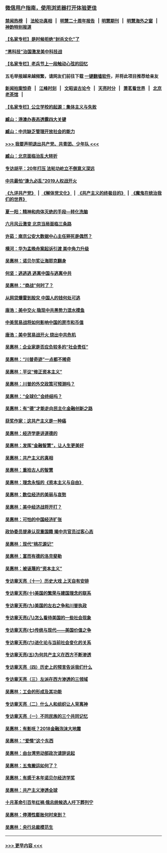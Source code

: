 ### [微信用户指南，使用浏览器打开体验更佳](https://github.com/gfw-breaker/banned-news1/blob/master/indexes/wechat-guide.md?t=0)
#### [禁闻热榜](热点新闻.md?t=0)  &nbsp;&nbsp;|&nbsp;&nbsp; [法轮功真相](https://github.com/gfw-breaker/truth/blob/master/README.md?t=0) &nbsp;&nbsp;|&nbsp;&nbsp; [明慧二十周年报告](https://github.com/gfw-breaker/mh-reports/blob/master/README.md?t=0) &nbsp;&nbsp;|&nbsp;&nbsp;[明慧期刊](https://github.com/gfw-breaker/mh-qikan) &nbsp;&nbsp;|&nbsp;&nbsp; [明慧海外之窗](https://github.com/gfw-breaker/mh-news/blob/master/README.md?t=0) &nbsp;&nbsp;|&nbsp;&nbsp; [神韵特别报道](https://github.com/gfw-breaker/mh-news/blob/master/shenyun.md?t=0)
#### [【名家专栏】是时候拒绝“封杀文化”了](../pages/nsc423/n11814093.md?t=02101702) 
#### [“黑科技”治国激发美中科技战](../pages/nsc423/n11638056.md?t=02101702) 
#### [【名家专栏】老兵节上一段触动心弦的回忆](../pages/nsc423/n11646016.md?t=02101702) 
#### 五毛举报越来越频繁，请网友们前往下载 [一键翻墙软件](https://github.com/gfw-breaker/ssr-accounts)，并将此项目推荐给亲友
#### [新闻拍案惊奇](https://github.com/gfw-breaker/banned-news1/blob/master/pages/link4.md) &nbsp;&nbsp;|&nbsp;&nbsp; [江峰时刻](https://github.com/gfw-breaker/banned-news1/blob/master/pages/link4.md) &nbsp;&nbsp;|&nbsp;&nbsp; [文昭谈古论今](https://github.com/gfw-breaker/banned-news1/blob/master/pages/link4.md) &nbsp;&nbsp;|&nbsp;&nbsp; [天亮时分](https://github.com/gfw-breaker/banned-news1/blob/master/pages/link4.md) &nbsp;&nbsp;|&nbsp;&nbsp; [萧茗看世界](https://github.com/gfw-breaker/banned-news1/blob/master/pages/link4.md) &nbsp;&nbsp;|&nbsp;&nbsp; [北京老茶馆](https://github.com/gfw-breaker/banned-news1/blob/master/pages/link4.md) &nbsp;&nbsp;|&nbsp;&nbsp; 
#### [【名家专栏】公立学校的起源：集体主义与失败](../pages/nsc423/n11601833.md?t=02101702) 
#### [臧山：港澳办表态透露四大关键](../pages/nsc423/n11421628.md?t=02101702) 
#### [臧山：中共缺乏管理开放社会的能力](../pages/nsc423/n11407457.md?t=02101702) 
#### [>>> 我要声明退出共产党、共青团、少年队 <<<](https://github.com/begood0513/goodnews/blob/master/quit/letter.md) 
#### [臧山：北京面临治乱大转折](../pages/nsc423/n11406895.md?t=02101702) 
#### [专访胡平：20年打压 法轮功屹立不倒意义深远](../pages/nsc423/n11398800.md?t=02101702) 
#### [中共最怕“逢九必乱”2019人权战开火](../pages/nsc423/n11385248.md?t=02101702) 
#### [《九评共产党》](https://github.com/begood0513/9ping.md/blob/master/README.md) &nbsp;|&nbsp; [《解体党文化》](../../../../jtdwh.md/blob/master/README.md)  &nbsp;|&nbsp; [《共产主义的终极目的》](../../../../gczydzjmd.md/blob/master/README.md) &nbsp;|&nbsp; [《魔鬼在统治我们的世界》](../../../../mgztzwmdsj.md/blob/master/README.md) 
#### [夏一阳：精神和肉体灭绝的手段—转化洗脑](../pages/nsc423/n11368250.md?t=02101702) 
#### [六月风云激变 北京当局面临三条路](../pages/nsc423/n11313668.md?t=02101702) 
#### [许茹：南京公安大数据中心主任猝死是偶然？](../pages/nsc423/n11064744.md?t=02101702) 
#### [横河：华为孟晚舟案起诉引渡 美中角力升级](../pages/nsc423/n11027230.md?t=02101702) 
#### [吴惠林：诺贝尔奖让海耶克翻身](../pages/nsc423/n10890049.md?t=02101702) 
#### [何坚：逃逃逃 逃离中国与逃离中共](../pages/nsc423/n10592891.md?t=02101702) 
#### [吴惠林：“商战”何时了？](../pages/nsc423/n10573558.md?t=02101702) 
#### [从网贷爆雷到股灾 中国人的钱何处可逃](../pages/nsc423/n10572800.md?t=02101702) 
#### [唐浩：美中交火 隐现中共黑势力混水摸鱼](../pages/nsc423/n10544040.md?t=02101702) 
#### [中美贸易战将如何影响中国的房市和币值](../pages/nsc423/n10543697.md?t=02101702) 
#### [唐浩：美中贸易战开火 烧出中共危机](../pages/nsc423/n10540126.md?t=02101702) 
#### [吴惠林：企业家是否应负较多的“社会责任”](../pages/nsc423/n10535022.md?t=02101702) 
#### [吴惠林：“川普奇迹”一点都不稀奇](../pages/nsc423/n10512808.md?t=02101702) 
#### [吴惠林：平议“修正资本主义”](../pages/nsc423/n10495724.md?t=02101702) 
#### [吴惠林：川普的外交政策可预测吗？](../pages/nsc423/n10462387.md?t=02101702) 
#### [吴惠林：“全球化”会终结吗？](../pages/nsc423/n10452838.md?t=02101702) 
#### [吴惠林：有“德”才能走向民主化金融创新之路](../pages/nsc423/n10432292.md?t=02101702) 
#### [获奖作家：这共产主义是一种癌](../pages/nsc423/n10431541.md?t=02101702) 
#### [吴惠林：经济学是讲道德的](../pages/nsc423/n10398014.md?t=02101702) 
#### [吴惠林：发挥“金融智慧”，让人生更美好](../pages/nsc423/n10375019.md?t=02101702) 
#### [吴惠林：共产主义的真相](../pages/nsc423/n10351394.md?t=02101702) 
#### [吴惠林：重拾古人的智慧](../pages/nsc423/n10337691.md?t=02101702) 
#### [吴惠林：理念永恒的《资本主义与自由》](../pages/nsc423/n10316274.md?t=02101702) 
#### [吴惠林：数位经济的美丽与哀愁](../pages/nsc423/n10292946.md?t=02101702) 
#### [吴惠林：美中经济战将开打？](../pages/nsc423/n10258825.md?t=02101702) 
#### [吴惠林：可怕的中国经济扩张](../pages/nsc423/n10219147.md?t=02101702) 
#### [政协委员提承认双重国籍 揭中共官员过客心态](../pages/nsc423/n10208809.md?t=02101702) 
#### [吴惠林：现代“桃花源记”](../pages/nsc423/n10185234.md?t=02101702) 
#### [吴惠林：富而有德的洛克斐勒](../pages/nsc423/n10142264.md?t=02101702) 
#### [吴惠林：被诬蔑的“资本主义”](../pages/nsc423/n10124816.md?t=02101702) 
#### [专访章天亮（十一）历史大戏 上天自有安排](../pages/nsc423/n10094905.md?t=02101702) 
#### [专访章天亮(十)美国的繁荣与建国理念的联系](../pages/nsc423/n10094899.md?t=02101702) 
#### [专访章天亮(九)美国的左右之争和川普执政](../pages/nsc423/n10094889.md?t=02101702) 
#### [专访章天亮(八)怎么看待美国的一些社会现象](../pages/nsc423/n10094857.md?t=02101702) 
#### [专访章天亮(七)传统与现代——美国价值之争](../pages/nsc423/n10093140.md?t=02101702) 
#### [专访章天亮(六)进化论与当前社会变化的关系](../pages/nsc423/n10092036.md?t=02101702) 
#### [专访章天亮(五)为何共产主义在西方不断渗透](../pages/nsc423/n10083620.md?t=02101702) 
#### [专访章天亮（四）历史上的预言告诉我们什么](../pages/nsc423/n10083606.md?t=02101702) 
#### [专访章天亮（三）左派在西方渗透的三领域](../pages/nsc423/n10081115.md?t=02101702) 
#### [吴惠林：工会的形成及其功能](../pages/nsc423/n10080633.md?t=02101702) 
#### [专访章天亮（二）什么人和组织让人背离神](../pages/nsc423/n10076637.md?t=02101702) 
#### [专访章天亮（一）不同民族的三个共同记忆](../pages/nsc423/n10074188.md?t=02101702) 
#### [吴惠林：有影呒？2018金融泡沫大地震](../pages/nsc423/n10040534.md?t=02101702) 
#### [吴惠林：“爱情”这个东西](../pages/nsc423/n10019423.md?t=02101702) 
#### [吴惠林：由台湾劳动部政次请辞说起](../pages/nsc423/n9979679.md?t=02101702) 
#### [吴惠林：五鬼搬运如何了？](../pages/nsc423/n9925338.md?t=02101702) 
#### [吴惠林：有感于本年诺贝尔经济学奖](../pages/nsc423/n9871883.md?t=02101702) 
#### [吴惠林：共产主义渗透全球](../pages/nsc423/n9812748.md?t=02101702) 
#### [十月革命引百年红祸 俄总统候选人吁下葬列宁](../pages/nsc423/n9810182.md?t=02101702) 
#### [吴惠林：停滞性膨胀何时来到？](../pages/nsc423/n9764136.md?t=02101702) 
#### [吴惠林：央行总裁模范生](../pages/nsc423/n9728134.md?t=02101702) 

----
#### [ >>> 更早内容 <<< ](../indexes/nsc423-earlier.md)
